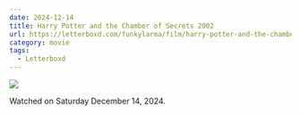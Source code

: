 ```yaml
---
date: 2024-12-14
title: Harry Potter and the Chamber of Secrets 2002
url: https://letterboxd.com/funkylarma/film/harry-potter-and-the-chamber-of-secrets/
category: movie
tags:
  - Letterboxd
---
```


![](https://a.ltrbxd.com/resized/sm/upload/rj/yc/zl/ex/g8IQhqYYLERU0UxjVaySP46PFEZ-0-600-0-900-crop.jpg?v=d867145245)

Watched on Saturday December 14, 2024.
